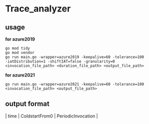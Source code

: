 # Trace_analyzer  
## usage  

**for azure2019**
```
go mod tidy  
go mod vendor  
go run main.go -wrapper=azure2019 -keepalive=60 -tolerance=100 
-iatDistribution=1 -shiftIAT=false -granularity=0 
<invocation_file_path> <duration_file_path> <output_file_path>  
```

**for azure2021**
```
go run main.go -wrapper=azure2021 -keepalive=60 -tolerance=100 <invocation_file_path> <output_file_path>  
```

## output format  
| time | ColdstartFrom0 | PeriodicInvocation |